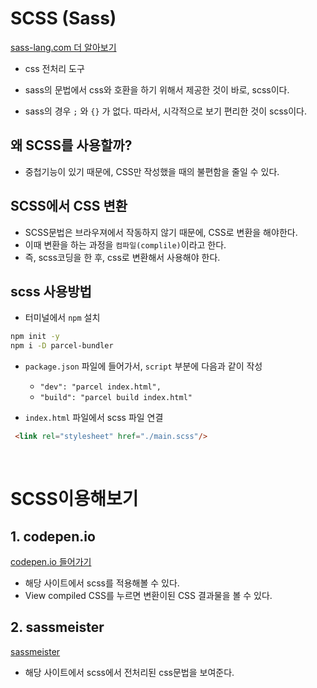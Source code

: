 # SCSS (Sass)

[sass-lang.com 더 알아보기](https://sass-lang.com/)

- css 전처리 도구
- sass의 문법에서 css와 호환을 하기 위해서 제공한 것이 바로, scss이다.

- sass의 경우 `;` 와 `{}` 가 없다. 따라서, 시각적으로 보기 편리한 것이 scss이다.

## 왜 SCSS를 사용할까?

- 중첩기능이 있기 때문에, CSS만 작성했을 때의 불편함을 줄일 수 있다.

## SCSS에서 CSS 변환

- SCSS문법은 브라우져에서 작동하지 않기 때문에, CSS로 변환을 해야한다.
- 이때 변환을 하는 과정을 `컴파일(complile)`이라고 한다.
- 즉, scss코딩을 한 후, css로 변환해서 사용해야 한다.

## scss 사용방법

- 터미널에서 `npm` 설치

```sh
npm init -y
npm i -D parcel-bundler
```

- `package.json` 파일에 들어가서, `script` 부분에 다음과 같이 작성
  -   `"dev": "parcel index.html",`
  -   `"build": "parcel build index.html"`

- `index.html` 파일에서  scss 파일 연결

```html
 <link rel="stylesheet" href="./main.scss"/>
```

<br/>

# SCSS이용해보기

## 1. codepen.io

[codepen.io 들어가기](https://codepen.io/following)

- 해당 사이트에서 scss를 적용해볼 수 있다.
- View compiled CSS를 누르면 변환이된 CSS 결과물을 볼 수 있다.

## 2. sassmeister

[sassmeister](https://www.sassmeister.com/)

- 해당 사이트에서 scss에서 전처리된 css문법을 보여준다.
